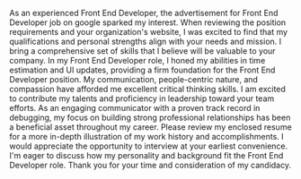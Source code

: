 As an experienced Front End Developer, the advertisement for Front End Developer job on google sparked my interest. When reviewing the position requirements and your organization's website, I was excited to find that my qualifications and personal strengths align with your needs and mission.
I bring a comprehensive set of skills that I believe will be valuable to your company. In my Front End Developer role, I honed my abilities in time estimation and UI updates, providing a firm foundation for the Front End Developer position. My communication, people-centric nature, and compassion have afforded me excellent critical thinking skills. I am excited to contribute my talents and proficiency in leadership toward your team efforts. As an engaging communicator with a proven track record in debugging, my focus on building strong professional relationships has been a beneficial asset throughout my career.
Please review my enclosed resume for a more in-depth illustration of my work history and accomplishments. I would appreciate the opportunity to interview at your earliest convenience. I'm eager to discuss how my personality and background fit the Front End Developer role. Thank you for your time and consideration of my candidacy.
